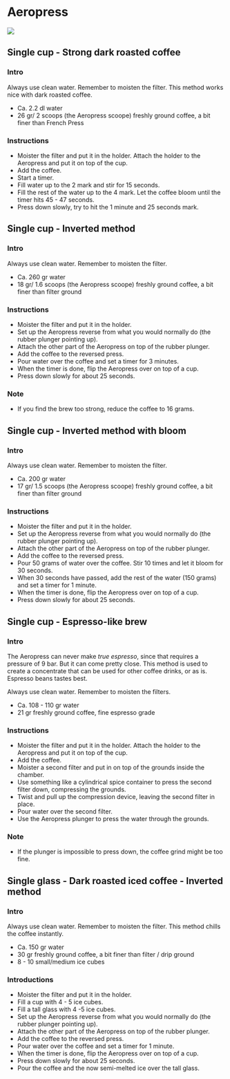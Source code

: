 Aeropress
===
![](https://cdn.rawgit.com/andmos/Coffee/master/img/AeroPress.svg)

## Single cup - Strong dark roasted coffee

### Intro
Always use clean water. Remember to moisten the filter. This method works nice with dark roasted coffee.

* Ca. 2.2 dl water
* 26 gr/ 2 scoops (the Aeropress scoope) freshly ground coffee, a bit finer than French Press

### Instructions

* Moister the filter and put it in the holder. Attach the holder to the Aeropress and put it on top of the cup.
* Add the coffee.
* Start a timer.
* Fill water up to the 2 mark and stir for 15 seconds.
* Fill the rest of the water up to the 4 mark. Let the coffee bloom until the timer hits 45 - 47 seconds.
* Press down slowly, try to hit the 1 minute and 25 seconds mark.

## Single cup - Inverted method

### Intro
Always use clean water. Remember to moisten the filter.

* Ca. 260 gr water
* 18 gr/ 1.6 scoops (the Aeropress scoope) freshly ground coffee, a bit finer than filter ground

### Instructions

* Moister the filter and put it in the holder.
* Set up the Aeropress reverse from what you would normally do (the rubber plunger pointing up).
* Attach the other part of the Aeropress on top of the rubber plunger.
* Add the coffee to the reversed press.
* Pour water over the coffee and set a timer for 3 minutes.
* When the timer is done, flip the Aeropress over on top of a cup.
* Press down slowly for about 25 seconds.

### Note

* If you find the brew too strong, reduce the coffee to 16 grams.

## Single cup - Inverted method with bloom

### Intro
Always use clean water. Remember to moisten the filter.

* Ca. 200 gr water
* 17 gr/ 1.5 scoops (the Aeropress scoope) freshly ground coffee, a bit finer than filter ground

### Instructions

* Moister the filter and put it in the holder.
* Set up the Aeropress reverse from what you would normally do (the rubber plunger pointing up).
* Attach the other part of the Aeropress on top of the rubber plunger.
* Add the coffee to the reversed press.
* Pour 50 grams of water over the coffee. Stir 10 times and let it bloom for 30 seconds.
* When 30 seconds have passed, add the rest of the water (150 grams) and set a timer for 1 minute.
* When the timer is done, flip the Aeropress over on top of a cup.
* Press down slowly for about 25 seconds.

## Single cup - Espresso-like brew

### Intro
The Aeropress can never make _true espresso_, since that requires a pressure of 9 bar. But it can come pretty close.
This method is used to create a concentrate that can be used for other coffee drinks, or as is. Espresso beans tastes best.

Always use clean water. Remember to moisten the filters.

* Ca. 108 - 110 gr water
* 21 gr freshly ground coffee, fine espresso grade

### Instructions

* Moister the filter and put it in the holder. Attach the holder to the Aeropress and put it on top of the cup.
* Add the coffee.
* Moister a second filter and put in on top of the grounds inside the chamber.
* Use something like a cylindrical spice container to press the second filter down, compressing the grounds.
* Twist and pull up the compression device, leaving the second filter in place.
* Pour water over the second filter.
* Use the Aeropress plunger to press the water through the grounds.

### Note

* If the plunger is impossible to press down, the coffee grind might be too fine.

## Single glass - Dark roasted iced coffee - Inverted method

### Intro
Always use clean water. Remember to moisten the filter. This method chills the coffee instantly.

* Ca. 150 gr water
* 30 gr freshly ground coffee, a bit finer than filter / drip ground
* 8 - 10 small/medium ice cubes

### Introductions

* Moister the filter and put it in the holder.
* Fill a cup with 4 - 5 ice cubes.
* Fill a tall glass with 4 -5 ice cubes.
* Set up the Aeropress reverse from what you would normally do (the rubber plunger pointing up).
* Attach the other part of the Aeropress on top of the rubber plunger.
* Add the coffee to the reversed press.
* Pour water over the coffee and set a timer for 1 minute.
* When the timer is done, flip the Aeropress over on top of a cup.
* Press down slowly for about 25 seconds.
* Pour the coffee and the now semi-melted ice over the tall glass.
